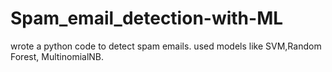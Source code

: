 # Spam_email_detection-with-ML
wrote a python code to detect spam emails. used models like SVM,Random Forest, MultinomialNB.
